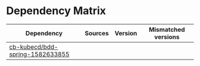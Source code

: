 # Dependency Matrix

Dependency | Sources | Version | Mismatched versions
---------- | ------- | ------- | -------------------
[cb-kubecd/bdd-spring-1582633855](https://github.com/cb-kubecd/bdd-spring-1582633855.git) |  | []() | 
